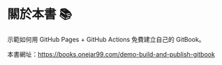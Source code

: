 # 關於本書 📚

示範如何用 GitHub Pages + GitHub Actions 免費建立自己的 GitBook。

本書網址：https://books.onejar99.com/demo-build-and-publish-gitbook